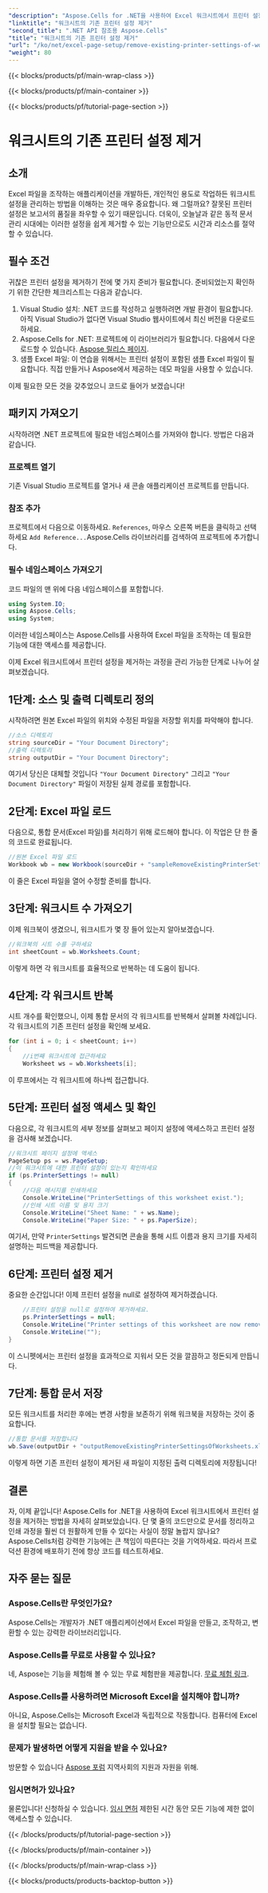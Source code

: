 ```yaml
---
"description": "Aspose.Cells for .NET을 사용하여 Excel 워크시트에서 프린터 설정을 제거하는 단계별 가이드를 살펴보고 문서의 인쇄 품질을 손쉽게 향상시켜 보세요."
"linktitle": "워크시트의 기존 프린터 설정 제거"
"second_title": ".NET API 참조용 Aspose.Cells"
"title": "워크시트의 기존 프린터 설정 제거"
"url": "/ko/net/excel-page-setup/remove-existing-printer-settings-of-worksheets/"
"weight": 80
---
```


{{< blocks/products/pf/main-wrap-class >}}

{{< blocks/products/pf/main-container >}}

{{< blocks/products/pf/tutorial-page-section >}}

# 워크시트의 기존 프린터 설정 제거

## 소개

Excel 파일을 조작하는 애플리케이션을 개발하든, 개인적인 용도로 작업하든 워크시트 설정을 관리하는 방법을 이해하는 것은 매우 중요합니다. 왜 그럴까요? 잘못된 프린터 설정은 보고서의 품질을 좌우할 수 있기 때문입니다. 더욱이, 오늘날과 같은 동적 문서 관리 시대에는 이러한 설정을 쉽게 제거할 수 있는 기능만으로도 시간과 리소스를 절약할 수 있습니다.

## 필수 조건

귀찮은 프린터 설정을 제거하기 전에 몇 가지 준비가 필요합니다. 준비되었는지 확인하기 위한 간단한 체크리스트는 다음과 같습니다.

1. Visual Studio 설치: .NET 코드를 작성하고 실행하려면 개발 환경이 필요합니다. 아직 Visual Studio가 없다면 Visual Studio 웹사이트에서 최신 버전을 다운로드하세요.
2. Aspose.Cells for .NET: 프로젝트에 이 라이브러리가 필요합니다. 다음에서 다운로드할 수 있습니다. [Aspose 릴리스 페이지](https://releases.aspose.com/cells/net/).
3. 샘플 Excel 파일: 이 연습을 위해서는 프린터 설정이 포함된 샘플 Excel 파일이 필요합니다. 직접 만들거나 Aspose에서 제공하는 데모 파일을 사용할 수 있습니다.

이제 필요한 모든 것을 갖추었으니 코드로 들어가 보겠습니다!

## 패키지 가져오기

시작하려면 .NET 프로젝트에 필요한 네임스페이스를 가져와야 합니다. 방법은 다음과 같습니다.

### 프로젝트 열기

기존 Visual Studio 프로젝트를 열거나 새 콘솔 애플리케이션 프로젝트를 만듭니다.

### 참조 추가

프로젝트에서 다음으로 이동하세요. `References`, 마우스 오른쪽 버튼을 클릭하고 선택하세요 `Add Reference...`Aspose.Cells 라이브러리를 검색하여 프로젝트에 추가합니다.

### 필수 네임스페이스 가져오기

코드 파일의 맨 위에 다음 네임스페이스를 포함합니다.

```csharp
using System.IO;
using Aspose.Cells;
using System;
```

이러한 네임스페이스는 Aspose.Cells를 사용하여 Excel 파일을 조작하는 데 필요한 기능에 대한 액세스를 제공합니다.

이제 Excel 워크시트에서 프린터 설정을 제거하는 과정을 관리 가능한 단계로 나누어 살펴보겠습니다.

## 1단계: 소스 및 출력 디렉토리 정의

시작하려면 원본 Excel 파일의 위치와 수정된 파일을 저장할 위치를 파악해야 합니다.

```csharp
//소스 디렉토리
string sourceDir = "Your Document Directory";
//출력 디렉토리
string outputDir = "Your Document Directory";
```

여기서 당신은 대체할 것입니다 `"Your Document Directory"` 그리고 `"Your Document Directory"` 파일이 저장된 실제 경로를 포함합니다.

## 2단계: Excel 파일 로드

다음으로, 통합 문서(Excel 파일)를 처리하기 위해 로드해야 합니다. 이 작업은 단 한 줄의 코드로 완료됩니다.

```csharp
//원본 Excel 파일 로드
Workbook wb = new Workbook(sourceDir + "sampleRemoveExistingPrinterSettingsOfWorksheets.xlsx");
```

이 줄은 Excel 파일을 열어 수정할 준비를 합니다.

## 3단계: 워크시트 수 가져오기

이제 워크북이 생겼으니, 워크시트가 몇 장 들어 있는지 알아보겠습니다.

```csharp
//워크북의 시트 수를 구하세요
int sheetCount = wb.Worksheets.Count;
```

이렇게 하면 각 워크시트를 효율적으로 반복하는 데 도움이 됩니다.

## 4단계: 각 워크시트 반복

시트 개수를 확인했으니, 이제 통합 문서의 각 워크시트를 반복해서 살펴볼 차례입니다. 각 워크시트의 기존 프린터 설정을 확인해 보세요.

```csharp
for (int i = 0; i < sheetCount; i++)
{
    //i번째 워크시트에 접근하세요
    Worksheet ws = wb.Worksheets[i];
```

이 루프에서는 각 워크시트에 하나씩 접근합니다.

## 5단계: 프린터 설정 액세스 및 확인

다음으로, 각 워크시트의 세부 정보를 살펴보고 페이지 설정에 액세스하고 프린터 설정을 검사해 보겠습니다.

```csharp
//워크시트 페이지 설정에 액세스
PageSetup ps = ws.PageSetup;
//이 워크시트에 대한 프린터 설정이 있는지 확인하세요
if (ps.PrinterSettings != null)
{
    //다음 메시지를 인쇄하세요
    Console.WriteLine("PrinterSettings of this worksheet exist.");
    //인쇄 시트 이름 및 용지 크기
    Console.WriteLine("Sheet Name: " + ws.Name);
    Console.WriteLine("Paper Size: " + ps.PaperSize);
```

여기서, 만약 `PrinterSettings` 발견되면 콘솔을 통해 시트 이름과 용지 크기를 자세히 설명하는 피드백을 제공합니다.

## 6단계: 프린터 설정 제거

중요한 순간입니다! 이제 프린터 설정을 null로 설정하여 제거하겠습니다.

```csharp
    //프린터 설정을 null로 설정하여 제거하세요.
    ps.PrinterSettings = null;
    Console.WriteLine("Printer settings of this worksheet are now removed by setting it null.");
    Console.WriteLine("");
}
```

이 스니펫에서는 프린터 설정을 효과적으로 지워서 모든 것을 깔끔하고 정돈되게 만듭니다.

## 7단계: 통합 문서 저장

모든 워크시트를 처리한 후에는 변경 사항을 보존하기 위해 워크북을 저장하는 것이 중요합니다.

```csharp
//통합 문서를 저장합니다
wb.Save(outputDir + "outputRemoveExistingPrinterSettingsOfWorksheets.xlsx");
```

이렇게 하면 기존 프린터 설정이 제거된 새 파일이 지정된 출력 디렉토리에 저장됩니다!

## 결론

자, 이제 끝입니다! Aspose.Cells for .NET을 사용하여 Excel 워크시트에서 프린터 설정을 제거하는 방법을 자세히 살펴보았습니다. 단 몇 줄의 코드만으로 문서를 정리하고 인쇄 과정을 훨씬 더 원활하게 만들 수 있다는 사실이 정말 놀랍지 않나요? Aspose.Cells처럼 강력한 기능에는 큰 책임이 따른다는 것을 기억하세요. 따라서 프로덕션 환경에 배포하기 전에 항상 코드를 테스트하세요.

## 자주 묻는 질문

### Aspose.Cells란 무엇인가요?  
Aspose.Cells는 개발자가 .NET 애플리케이션에서 Excel 파일을 만들고, 조작하고, 변환할 수 있는 강력한 라이브러리입니다.

### Aspose.Cells를 무료로 사용할 수 있나요?  
네, Aspose는 기능을 체험해 볼 수 있는 무료 체험판을 제공합니다. [무료 체험 링크](https://releases.aspose.com/).

### Aspose.Cells를 사용하려면 Microsoft Excel을 설치해야 합니까?  
아니요, Aspose.Cells는 Microsoft Excel과 독립적으로 작동합니다. 컴퓨터에 Excel을 설치할 필요는 없습니다.

### 문제가 발생하면 어떻게 지원을 받을 수 있나요?  
방문할 수 있습니다 [Aspose 포럼](https://forum.aspose.com/c/cells/9) 지역사회의 지원과 자원을 위해.

### 임시면허가 있나요?  
물론입니다! 신청하실 수 있습니다. [임시 면허](https://purchase.aspose.com/temporary-license/) 제한된 시간 동안 모든 기능에 제한 없이 액세스할 수 있습니다.

{{< /blocks/products/pf/tutorial-page-section >}}

{{< /blocks/products/pf/main-container >}}

{{< /blocks/products/pf/main-wrap-class >}}

{{< blocks/products/products-backtop-button >}}